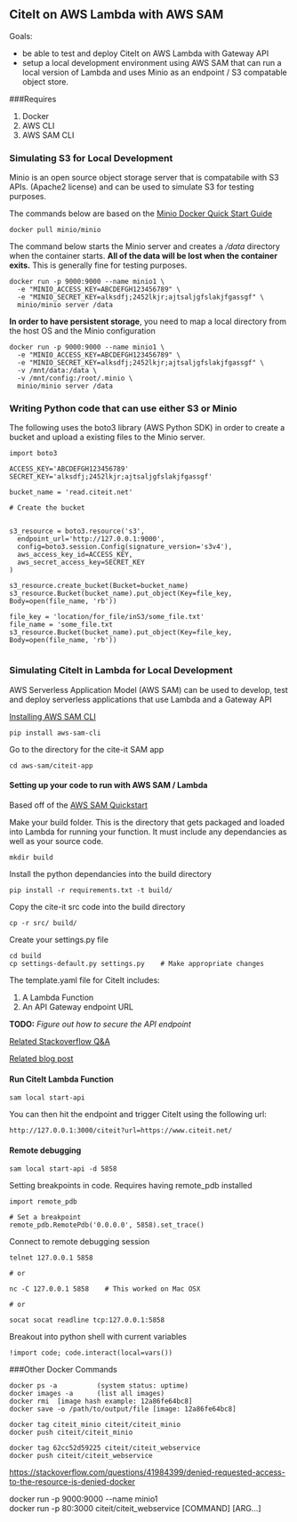 ## CiteIt on AWS Lambda with AWS SAM
Goals:
  - be able to test and deploy CiteIt on AWS Lambda with Gateway API
  - setup a local development environment using AWS SAM that can run a local version of Lambda and uses Minio as an endpoint / S3 compatable object store.

###Requires

1. Docker
2. AWS CLI
3. AWS SAM CLI 


### Simulating S3 for Local Development
Minio is an open source object storage server that is compatabile with S3 APIs. (Apache2 license) and can be used to simulate S3 for testing purposes.

The commands below are based on the [Minio Docker Quick Start Guide](https://docs.minio.io/docs/minio-docker-quickstart-guide.html)

```
docker pull minio/minio
```

The command below starts the Minio server and creates a */data* directory when the container starts. **All of the data will be lost when the container exits.** This is generally fine for testing purposes.

```
docker run -p 9000:9000 --name minio1 \
  -e "MINIO_ACCESS_KEY=ABCDEFGH123456789" \
  -e "MINIO_SECRET_KEY=alksdfj;2452lkjr;ajtsaljgfslakjfgassgf" \
  minio/minio server /data
```

**In order to have persistent storage**, you need to map a local directory from the host OS and the Minio configuration


```
docker run -p 9000:9000 --name minio1 \
  -e "MINIO_ACCESS_KEY=ABCDEFGH123456789" \
  -e "MINIO_SECRET_KEY=alksdfj;2452lkjr;ajtsaljgfslakjfgassgf" \
  -v /mnt/data:/data \
  -v /mnt/config:/root/.minio \
  minio/minio server /data
```

### Writing Python code that can use either S3 or Minio

The following uses the boto3 library (AWS Python SDK) in order to create a bucket and upload a existing files to the Minio server.

```
import boto3

ACCESS_KEY='ABCDEFGH123456789'
SECRET_KEY='alksdfj;2452lkjr;ajtsaljgfslakjfgassgf'

bucket_name = 'read.citeit.net'

# Create the bucket


s3_resource = boto3.resource('s3',
  endpoint_url='http://127.0.0.1:9000',
  config=boto3.session.Config(signature_version='s3v4'),
  aws_access_key_id=ACCESS_KEY,
  aws_secret_access_key=SECRET_KEY
)

s3_resource.create_bucket(Bucket=bucket_name)
s3_resource.Bucket(bucket_name).put_object(Key=file_key, Body=open(file_name, 'rb'))

file_key = 'location/for_file/inS3/some_file.txt'
file_name = 'some_file.txt
s3_resource.Bucket(bucket_name).put_object(Key=file_key, Body=open(file_name, 'rb'))


```


### Simulating CiteIt in Lambda for Local Development
AWS Serverless Application Model (AWS SAM) can be used to develop, test and deploy serverless applications that use Lambda and a Gateway API

[Installing AWS SAM CLI](https://docs.aws.amazon.com/serverless-application-model/latest/developerguide/serverless-sam-cli-install.html)

```
pip install aws-sam-cli
```

Go to the directory for the cite-it SAM app

```
cd aws-sam/citeit-app
```


#### Setting up your code to run with AWS SAM / Lambda

Based off of the [AWS SAM Quickstart](https://docs.aws.amazon.com/serverless-application-model/latest/developerguide/serverless-quick-start.html)


Make your build folder. This is the directory that gets packaged and loaded into Lambda for running your function. It must include any dependancies as well as your source code.

```
mkdir build
```

Install the python dependancies into the build directory

```
pip install -r requirements.txt -t build/
```

Copy the cite-it src code into the build directory

```
cp -r src/ build/
```

Create your settings.py file

```
cd build
cp settings-default.py settings.py    # Make appropriate changes

```



The template.yaml file for CiteIt includes:

1. A Lambda Function
2. An API Gateway endpoint URL

**TODO:** *Figure out how to secure the API endpoint*

[Related Stackoverflow Q&A](https://stackoverflow.com/questions/39352648/access-aws-api-gateway-with-iam-roles-from-python)

[Related blog post](https://edtheron.me/projects/store-messages-aws-dynamodb-lambda-api-gateway-cognito)


#### Run CiteIt Lambda Function

```
sam local start-api
```

You can then hit the endpoint and trigger CiteIt using the following url:

```
http://127.0.0.1:3000/citeit?url=https://www.citeit.net/
```


#### Remote debugging

```
sam local start-api -d 5858
```

Setting breakpoints in code. Requires having remote_pdb installed

```
import remote_pdb

# Set a breakpoint
remote_pdb.RemotePdb('0.0.0.0', 5858).set_trace()
```

Connect to remote debugging session

```
telnet 127.0.0.1 5858

# or

nc -C 127.0.0.1 5858    # This worked on Mac OSX

# or

socat socat readline tcp:127.0.0.1:5858
```

Breakout into python shell with current variables

```
!import code; code.interact(local=vars())

```

###Other Docker Commands
```
docker ps -a          (system status: uptime)
docker images -a      (list all images)
docker rmi  [image hash example: 12a86fe64bc8]
docker save -o /path/to/output/file [image: 12a86fe64bc8]

docker tag citeit_minio citeit/citeit_minio
docker push citeit/citeit_minio

docker tag 62cc52d59225 citeit/citeit_webservice
docker push citeit/citeit_webservice

```
https://stackoverflow.com/questions/41984399/denied-requested-access-to-the-resource-is-denied-docker


docker run -p 9000:9000 --name minio1 \
docker run -p 80:3000 citeit/citeit_webservice [COMMAND] [ARG...]

